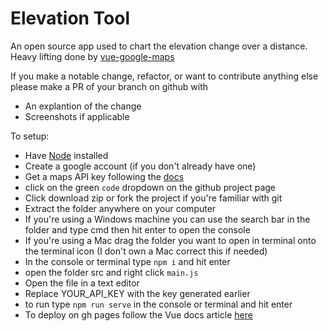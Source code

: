# Elevation Tool
An open source app used to chart the elevation change over a 
distance. Heavy lifting done by [vue-google-maps](https://github.com/xkjyeah/vue-google-maps)

If you make a notable change, refactor, or want to contribute anything else please make a PR of your branch on github with
- An explantion of the change
- Screenshots if applicable

To setup:
- Have [Node](https://nodejs.org/en/) installed
- Create a google account (if you don't already have one) 
- Get a maps API key following the [docs](https://developers.google.com/maps/documentation/javascript/get-api-key#creating-api-keys)
- click on the green `code` dropdown on the github project page
- Click download zip or fork the project if you're familiar with git
- Extract the folder anywhere on your computer
- If you're using a Windows machine you can use the search bar in the folder and type cmd then hit enter to open the console
- If you're using a Mac drag the folder you want to open in terminal onto the terminal icon (I don't own a Mac correct this if needed)
- In the console or terminal type `npm i` and hit enter
- open the folder src and right click `main.js`
- Open the file in a text editor
- Replace YOUR_API_KEY with the key generated earlier
- to run type `npm run serve` in the console or terminal and hit enter
- To deploy on gh pages follow the Vue docs article [here](https://cli.vuejs.org/guide/deployment.html#github-pages)



